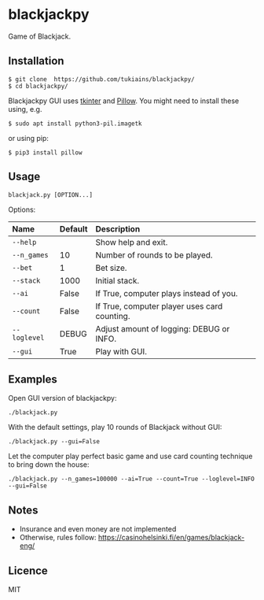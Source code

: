 # blackjackpy
Game of Blackjack.

## Installation
``` 
$ git clone  https://github.com/tukiains/blackjackpy/
$ cd blackjackpy/
```

Blackjackpy GUI uses [tkinter](https://docs.python.org/3/library/tkinter.html)
and [Pillow](https://pillow.readthedocs.io/en/stable/). You might need to install these using, e.g.
```
$ sudo apt install python3-pil.imagetk
```
or using pip:
```
$ pip3 install pillow
```

## Usage

```
blackjack.py [OPTION...]
```

Options:

| Name         | Default | Description                                  | 
|:-------------|:--------|:---------------------------------------------|
| `--help`     |         | Show help and exit.                          |
| `--n_games`  | 10      | Number of rounds to be played.               |
| `--bet`      | 1       | Bet size.                                    |
| `--stack`    | 1000    | Initial stack.                               |
| `--ai`       | False   | If True, computer plays instead of you.      |
| `--count`    | False   | If True, computer player uses card counting. |
| `--loglevel` | DEBUG   | Adjust amount of logging: DEBUG or INFO.     |
| `--gui`      | True    | Play with GUI.                               |



## Examples
Open GUI version of blackjackpy:
```
./blackjack.py
```

With the default settings, play 10 rounds of Blackjack without GUI:
```
./blackjack.py --gui=False
```

Let the computer play perfect basic game and use card counting technique to bring down the house:
```
./blackjack.py --n_games=100000 --ai=True --count=True --loglevel=INFO --gui=False
```

## Notes
* Insurance and even money are not implemented
* Otherwise, rules follow: https://casinohelsinki.fi/en/games/blackjack-eng/


## Licence
MIT